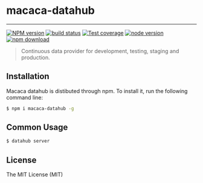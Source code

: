 # macaca-datahub

---

[![NPM version][npm-image]][npm-url]
[![build status][travis-image]][travis-url]
[![Test coverage][coveralls-image]][coveralls-url]
[![node version][node-image]][node-url]
[![npm download][download-image]][download-url]

[npm-image]: https://img.shields.io/npm/v/macaca-datahub.svg?style=flat-square
[npm-url]: https://npmjs.org/package/macaca-datahub
[travis-image]: https://img.shields.io/travis/macacajs/macaca-datahub.svg?style=flat-square
[travis-url]: https://travis-ci.org/macacajs/macaca-datahub
[coveralls-image]: https://img.shields.io/coveralls/macacajs/macaca-datahub.svg?style=flat-square
[coveralls-url]: https://coveralls.io/r/macacajs/macaca-datahub?branch=master
[node-image]: https://img.shields.io/badge/node.js-%3E=_7-green.svg?style=flat-square
[node-url]: http://nodejs.org/download/
[download-image]: https://img.shields.io/npm/dm/macaca-datahub.svg?style=flat-square
[download-url]: https://npmjs.org/package/macaca-datahub

> Continuous data provider for development, testing, staging and production.

## Installation

Macaca datahub is distibuted through npm. To install it, run the following command line:

```bash
$ npm i macaca-datahub -g
```

## Common Usage

```bash
$ datahub server
```

## License

The MIT License (MIT)
